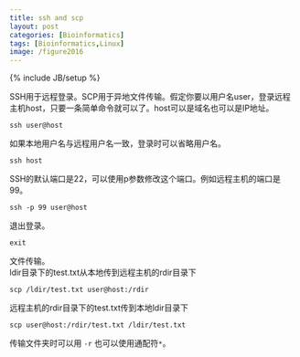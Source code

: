 ```yaml
---
title: ssh and scp
layout: post
categories: [Bioinformatics]
tags: [Bioinformatics,Linux]
image: /figure2016
---
```

{% include JB/setup %}

SSH用于远程登录。SCP用于异地文件传输。假定你要以用户名user，登录远程主机host，只要一条简单命令就可以了。host可以是域名也可以是IP地址。     

```
ssh user@host
```

如果本地用户名与远程用户名一致，登录时可以省略用户名。       

```
ssh host
```

SSH的默认端口是22，可以使用p参数修改这个端口。例如远程主机的端口是99。      

```
ssh -p 99 user@host
```

退出登录。      

```
exit
```

文件传输。   
ldir目录下的test.txt从本地传到远程主机的rdir目录下    

```
scp /ldir/test.txt user@host:/rdir
```

远程主机的rdir目录下的test.txt传到本地ldir目录下    

```
scp user@host:/rdir/test.txt /ldir/test.txt
```

传输文件夹时可以用 `-r` 也可以使用通配符`*`。   
